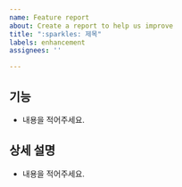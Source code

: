 ```yaml
---
name: Feature report
about: Create a report to help us improve
title: ":sparkles: 제목"
labels: enhancement
assignees: ''

---
```


## 기능
- 내용을 적어주세요.

## 상세 설명
- 내용을 적어주세요.